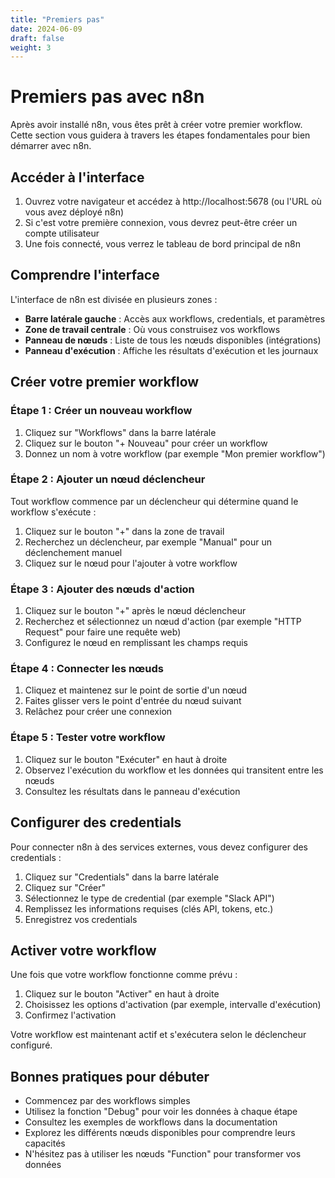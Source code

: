 ```yaml
---
title: "Premiers pas"
date: 2024-06-09
draft: false
weight: 3
---
```


# Premiers pas avec n8n

Après avoir installé n8n, vous êtes prêt à créer votre premier workflow. Cette section vous guidera à travers les étapes fondamentales pour bien démarrer avec n8n.

## Accéder à l'interface

1. Ouvrez votre navigateur et accédez à http://localhost:5678 (ou l'URL où vous avez déployé n8n)
2. Si c'est votre première connexion, vous devrez peut-être créer un compte utilisateur
3. Une fois connecté, vous verrez le tableau de bord principal de n8n

## Comprendre l'interface

L'interface de n8n est divisée en plusieurs zones :

- **Barre latérale gauche** : Accès aux workflows, credentials, et paramètres
- **Zone de travail centrale** : Où vous construisez vos workflows
- **Panneau de nœuds** : Liste de tous les nœuds disponibles (intégrations)
- **Panneau d'exécution** : Affiche les résultats d'exécution et les journaux

## Créer votre premier workflow

### Étape 1 : Créer un nouveau workflow

1. Cliquez sur "Workflows" dans la barre latérale
2. Cliquez sur le bouton "+ Nouveau" pour créer un workflow
3. Donnez un nom à votre workflow (par exemple "Mon premier workflow")

### Étape 2 : Ajouter un nœud déclencheur

Tout workflow commence par un déclencheur qui détermine quand le workflow s'exécute :

1. Cliquez sur le bouton "+" dans la zone de travail
2. Recherchez un déclencheur, par exemple "Manual" pour un déclenchement manuel
3. Cliquez sur le nœud pour l'ajouter à votre workflow

### Étape 3 : Ajouter des nœuds d'action

1. Cliquez sur le bouton "+" après le nœud déclencheur
2. Recherchez et sélectionnez un nœud d'action (par exemple "HTTP Request" pour faire une requête web)
3. Configurez le nœud en remplissant les champs requis

### Étape 4 : Connecter les nœuds

1. Cliquez et maintenez sur le point de sortie d'un nœud
2. Faites glisser vers le point d'entrée du nœud suivant
3. Relâchez pour créer une connexion

### Étape 5 : Tester votre workflow

1. Cliquez sur le bouton "Exécuter" en haut à droite
2. Observez l'exécution du workflow et les données qui transitent entre les nœuds
3. Consultez les résultats dans le panneau d'exécution

## Configurer des credentials

Pour connecter n8n à des services externes, vous devez configurer des credentials :

1. Cliquez sur "Credentials" dans la barre latérale
2. Cliquez sur "Créer"
3. Sélectionnez le type de credential (par exemple "Slack API")
4. Remplissez les informations requises (clés API, tokens, etc.)
5. Enregistrez vos credentials

## Activer votre workflow

Une fois que votre workflow fonctionne comme prévu :

1. Cliquez sur le bouton "Activer" en haut à droite
2. Choisissez les options d'activation (par exemple, intervalle d'exécution)
3. Confirmez l'activation

Votre workflow est maintenant actif et s'exécutera selon le déclencheur configuré.

## Bonnes pratiques pour débuter

- Commencez par des workflows simples
- Utilisez la fonction "Debug" pour voir les données à chaque étape
- Consultez les exemples de workflows dans la documentation
- Explorez les différents nœuds disponibles pour comprendre leurs capacités
- N'hésitez pas à utiliser les nœuds "Function" pour transformer vos données
